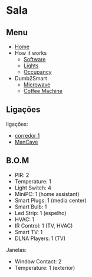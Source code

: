 # Sala

## Menu

- [Home](./readme.md)
- How it works
  - [Software](./software.md)
  - [Lights](./lights.md)
  - [Occupancy](./occupancy.md)
- Dumb2Smart
  - [Microwave](./dumb2smart/microwave.md)
  - [Coffee Machine](./dumb2smart/coffee_machine.md)
  
## Ligações

ligações:
- [corredor 1](./corredores.md)
- [ManCave](./mancave.md)


## B.O.M

- PIR: 2
- Temperature: 1
- Light Switch: 4
- MiniPC: 1  (home assistant)
- Smart Plugs: 1  (media center)
- Smart Bulb: 1
- Led Strip: 1 (espelho)
- HVAC: 1
- IR Control: 1  (TV, HVAC)
- Smart TV: 1
- DLNA Players: 1 (TV)

Janelas:
  - Window Contact: 2
  - Temperature: 1 (exterior)
